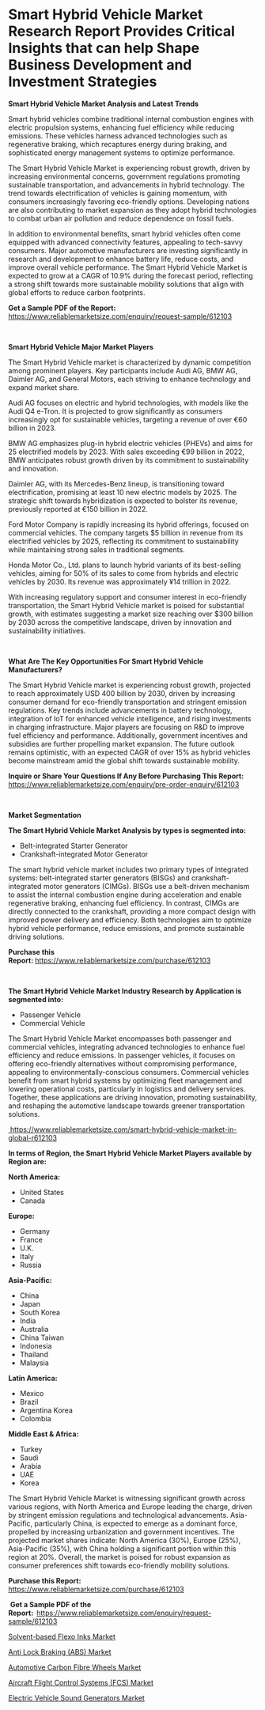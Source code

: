 <p><h1>Smart Hybrid Vehicle Market Research Report Provides Critical Insights that can help Shape Business Development and Investment Strategies</h1></p><p><strong>Smart Hybrid Vehicle Market Analysis and Latest Trends</strong></p>
<p><p>Smart hybrid vehicles combine traditional internal combustion engines with electric propulsion systems, enhancing fuel efficiency while reducing emissions. These vehicles harness advanced technologies such as regenerative braking, which recaptures energy during braking, and sophisticated energy management systems to optimize performance. </p><p>The Smart Hybrid Vehicle Market is experiencing robust growth, driven by increasing environmental concerns, government regulations promoting sustainable transportation, and advancements in hybrid technology. The trend towards electrification of vehicles is gaining momentum, with consumers increasingly favoring eco-friendly options. Developing nations are also contributing to market expansion as they adopt hybrid technologies to combat urban air pollution and reduce dependence on fossil fuels.</p><p>In addition to environmental benefits, smart hybrid vehicles often come equipped with advanced connectivity features, appealing to tech-savvy consumers. Major automotive manufacturers are investing significantly in research and development to enhance battery life, reduce costs, and improve overall vehicle performance. The Smart Hybrid Vehicle Market is expected to grow at a CAGR of 10.9% during the forecast period, reflecting a strong shift towards more sustainable mobility solutions that align with global efforts to reduce carbon footprints.</p></p>
<p><strong>Get a Sample PDF of the Report:&nbsp;</strong> <a href="https://www.reliablemarketsize.com/enquiry/request-sample/612103?utm_campaign=1872&utm_medium=2&utm_source=Github&utm_content=ia&utm_term=10122024&utm_id=smart-hybrid-vehicle">https://www.reliablemarketsize.com/enquiry/request-sample/612103</a></p>
<p>&nbsp;</p>
<p><strong>Smart Hybrid Vehicle Major Market Players</strong></p>
<p><p>The Smart Hybrid Vehicle market is characterized by dynamic competition among prominent players. Key participants include Audi AG, BMW AG, Daimler AG, and General Motors, each striving to enhance technology and expand market share.</p><p>Audi AG focuses on electric and hybrid technologies, with models like the Audi Q4 e-Tron. It is projected to grow significantly as consumers increasingly opt for sustainable vehicles, targeting a revenue of over €60 billion in 2023.</p><p>BMW AG emphasizes plug-in hybrid electric vehicles (PHEVs) and aims for 25 electrified models by 2023. With sales exceeding €99 billion in 2022, BMW anticipates robust growth driven by its commitment to sustainability and innovation.</p><p>Daimler AG, with its Mercedes-Benz lineup, is transitioning toward electrification, promising at least 10 new electric models by 2025. The strategic shift towards hybridization is expected to bolster its revenue, previously reported at €150 billion in 2022.</p><p>Ford Motor Company is rapidly increasing its hybrid offerings, focused on commercial vehicles. The company targets $5 billion in revenue from its electrified vehicles by 2025, reflecting its commitment to sustainability while maintaining strong sales in traditional segments.</p><p>Honda Motor Co., Ltd. plans to launch hybrid variants of its best-selling vehicles, aiming for 50% of its sales to come from hybrids and electric vehicles by 2030. Its revenue was approximately ¥14 trillion in 2022.</p><p>With increasing regulatory support and consumer interest in eco-friendly transportation, the Smart Hybrid Vehicle market is poised for substantial growth, with estimates suggesting a market size reaching over $300 billion by 2030 across the competitive landscape, driven by innovation and sustainability initiatives.</p></p>
<p>&nbsp;</p>
<p><strong>What Are The Key Opportunities For Smart Hybrid Vehicle Manufacturers?</strong></p>
<p><p>The Smart Hybrid Vehicle market is experiencing robust growth, projected to reach approximately USD 400 billion by 2030, driven by increasing consumer demand for eco-friendly transportation and stringent emission regulations. Key trends include advancements in battery technology, integration of IoT for enhanced vehicle intelligence, and rising investments in charging infrastructure. Major players are focusing on R&D to improve fuel efficiency and performance. Additionally, government incentives and subsidies are further propelling market expansion. The future outlook remains optimistic, with an expected CAGR of over 15% as hybrid vehicles become mainstream amid the global shift towards sustainable mobility.</p></p>
<p><strong>Inquire or Share Your Questions If Any Before Purchasing This Report:</strong> <a href="https://www.reliablemarketsize.com/enquiry/pre-order-enquiry/612103?utm_campaign=1872&utm_medium=2&utm_source=Github&utm_content=ia&utm_term=10122024&utm_id=smart-hybrid-vehicle">https://www.reliablemarketsize.com/enquiry/pre-order-enquiry/612103</a></p>
<p>&nbsp;</p>
<p><strong>Market Segmentation</strong></p>
<p><strong>The Smart Hybrid Vehicle Market Analysis by types is segmented into:</strong></p>
<p><ul><li>Belt-integrated Starter Generator</li><li>Crankshaft-integrated Motor Generator</li></ul></p>
<p><p>The smart hybrid vehicle market includes two primary types of integrated systems: belt-integrated starter generators (BISGs) and crankshaft-integrated motor generators (CIMGs). BISGs use a belt-driven mechanism to assist the internal combustion engine during acceleration and enable regenerative braking, enhancing fuel efficiency. In contrast, CIMGs are directly connected to the crankshaft, providing a more compact design with improved power delivery and efficiency. Both technologies aim to optimize hybrid vehicle performance, reduce emissions, and promote sustainable driving solutions.</p></p>
<p><strong>Purchase this Report:&nbsp;</strong><a href="https://www.reliablemarketsize.com/purchase/612103?utm_campaign=1872&utm_medium=2&utm_source=Github&utm_content=ia&utm_term=10122024&utm_id=smart-hybrid-vehicle">https://www.reliablemarketsize.com/purchase/612103</a></p>
<p>&nbsp;</p>
<p><strong>The Smart Hybrid Vehicle Market Industry Research by Application is segmented into:</strong></p>
<p><ul><li>Passenger Vehicle</li><li>Commercial Vehicle</li></ul></p>
<p><p>The Smart Hybrid Vehicle Market encompasses both passenger and commercial vehicles, integrating advanced technologies to enhance fuel efficiency and reduce emissions. In passenger vehicles, it focuses on offering eco-friendly alternatives without compromising performance, appealing to environmentally-conscious consumers. Commercial vehicles benefit from smart hybrid systems by optimizing fleet management and lowering operational costs, particularly in logistics and delivery services. Together, these applications are driving innovation, promoting sustainability, and reshaping the automotive landscape towards greener transportation solutions.</p></p>
<p><a href="https://www.reliablemarketsize.com/smart-hybrid-vehicle-market-in-global-r612103?utm_campaign=1872&utm_medium=2&utm_source=Github&utm_content=ia&utm_term=10122024&utm_id=smart-hybrid-vehicle">&nbsp;https://www.reliablemarketsize.com/smart-hybrid-vehicle-market-in-global-r612103</a></p>
<p><strong>In terms of Region, the Smart Hybrid Vehicle Market Players available by Region are:</strong></p>
<p>
    <p> <strong> North America: </strong>
        <ul>
            <li>United States</li>
            <li>Canada</li>
        </ul>
        </p> 
    <p> <strong> Europe: </strong>
        <ul>
            <li>Germany</li>
            <li>France</li>
            <li>U.K.</li>
            <li>Italy</li>
            <li>Russia</li>
        </ul>
        </p> 
    <p> <strong> Asia-Pacific: </strong>
        <ul>
            <li>China</li>
            <li>Japan</li>
            <li>South Korea</li>
            <li>India</li>
            <li>Australia</li>
            <li>China Taiwan</li>
            <li>Indonesia</li>
            <li>Thailand</li>
            <li>Malaysia</li>
        </ul>
        </p> 
    <p> <strong> Latin America: </strong>
        <ul>
            <li>Mexico</li>
            <li>Brazil</li>
            <li>Argentina Korea</li>
            <li>Colombia</li>
        </ul>
        </p> 
    <p> <strong> Middle East & Africa: </strong>
        <ul>
            <li>Turkey</li>
            <li>Saudi</li>
            <li>Arabia</li>
            <li>UAE</li>
            <li>Korea</li>
        </ul>
    </p>
    </p>
<p><p>The Smart Hybrid Vehicle Market is witnessing significant growth across various regions, with North America and Europe leading the charge, driven by stringent emission regulations and technological advancements. Asia-Pacific, particularly China, is expected to emerge as a dominant force, propelled by increasing urbanization and government incentives. The projected market shares indicate: North America (30%), Europe (25%), Asia-Pacific (35%), with China holding a significant portion within this region at 20%. Overall, the market is poised for robust expansion as consumer preferences shift towards eco-friendly mobility solutions.</p></p>
<p><strong>Purchase this Report: </strong><a href="https://www.reliablemarketsize.com/purchase/612103?utm_campaign=1872&utm_medium=2&utm_source=Github&utm_content=ia&utm_term=10122024&utm_id=smart-hybrid-vehicle">https://www.reliablemarketsize.com/purchase/612103</a></p>
<p>&nbsp;<strong>Get a Sample PDF of the Report:&nbsp;&nbsp;</strong><a href="https://www.reliablemarketsize.com/enquiry/request-sample/612103?utm_campaign=1872&utm_medium=2&utm_source=Github&utm_content=ia&utm_term=10122024&utm_id=smart-hybrid-vehicle">https://www.reliablemarketsize.com/enquiry/request-sample/612103</a></p>
<p><strong></strong></p>
<p><p><a href="https://www.linkedin.com/pulse/th-score-market-0ptye?utm_campaign=1872&utm_medium=2&utm_source=Github&utm_content=ia&utm_term=10122024&utm_id=smart-hybrid-vehicle">Solvent-based Flexo Inks Market</a></p><p><a href="https://www.linkedin.com/pulse/anti-lock-braking-abs-market-analysis-2024-2031-competitive-wxotf?utm_campaign=1872&utm_medium=2&utm_source=Github&utm_content=ia&utm_term=10122024&utm_id=smart-hybrid-vehicle">Anti Lock Braking (ABS) Market</a></p><p><a href="https://www.linkedin.com/pulse/futur-trend-quest-sl8ue?utm_campaign=1872&utm_medium=2&utm_source=Github&utm_content=ia&utm_term=10122024&utm_id=smart-hybrid-vehicle">Automotive Carbon Fibre Wheels Market</a></p><p><a href="https://www.linkedin.com/pulse/competitive-analysis-aircraft-flight-control-systems-fcs-ymvef?utm_campaign=1872&utm_medium=2&utm_source=Github&utm_content=ia&utm_term=10122024&utm_id=smart-hybrid-vehicle">Aircraft Flight Control Systems (FCS) Market</a></p><p><a href="https://www.linkedin.com/pulse/exploring-electric-vehicle-sound-generators-market-dynamics-so0af?utm_campaign=1872&utm_medium=2&utm_source=Github&utm_content=ia&utm_term=10122024&utm_id=smart-hybrid-vehicle">Electric Vehicle Sound Generators Market</a></p></p>